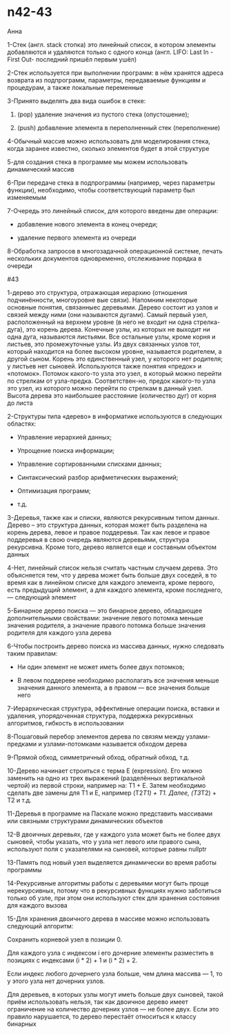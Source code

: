 # n42-43
Анна

1-Стек (англ. stack стопка) это линейный список, в котором элементы добавляются и удаляются только с одного конца (англ. LIFO: Last In - First Out- последний пришёл первым ушёл)

2-Cтек используется при выполнении программ: в нём хранятся адреса возврата из подпрограмм, параметры, передаваемые функциям и процедурам, а также локальные переменные

3-Принято выделять два вида ошибок в стеке: 

1) (pop) удаление значения из пустого стека (опустошение);

2) (push) добавление элемента в переполненный стек (переполнение)

4-Обычный массив можно использовать для моделирования стека, когда заранее известно, сколько элементов будет в этой структуре

5-для создания стека в программе мы можем использовать динамический массив

6-При передаче стека в подпрограммы (например, через параметры функции), необходимо, чтобы соответствующий параметр был изменяемым

7-Очередь это линейный список, для которого введены две операции:

-  добавление нового элемента в конец очереди;

- удаление первого элемента из очереди

8-Обработка запросов в многозадачной операционной системе, печать нескольких документов одновременно, отслеживание порядка в очереди

#43

1-дерево это структура, отражающая иерархию (отношения подчинённости, многоуровне вые связи). Напомним некоторые основные понятия, связанныес деревьями. Дерево состоит из узлов и связей между ними (они называются дугами). Самый первый узел, расположенный на верхнем уровне (в него не входит ни одна стрелка-дуга), это корень дерева. Конечные узлы, из которых не выходит ни одна дуга, называются листьями. 
Все остальные узлы, кроме корня и листьев, это промежуточные узлы. Из двух связанных узлов тот, который находится на более высоком уровне, называется родителем, а другой сыном. Корень это единственный узел, у которого нет родителя; у листьев нет сыновей.
Используются также понятия «предок» и «потомок». Потомок какого-то узла это узел, в который можно перейти по стрелкам от узла-предка. Соответствен-но, предок какого-то узла это узел, из которого можно перейти по стрелкам в данный узел. Высота дерева это наибольшее расстояние (количество дуг) от корня до листа

2-Структуры типа «дерево» в информатике используются в следующих областях:

- Управление иерархией данных;

- Упрощение поиска информации;

- Управление сортированными списками данных;

- Синтаксический разбор арифметических выражений;

- Оптимизация программ;

- т.д.

3-Деревья, также как и списки, являются рекурсивным типом данных. Дерево – это структура данных, которая может быть разделена на корень дерева, левое и правое поддеревья. Так как левое и правое поддеревья в свою очередь являются деревьями, структура рекурсивна. Кроме того, дерево является еще и составным объектом данных

4-Нет, линейный список нельзя считать частным случаем дерева. Это объясняется тем, что у дерева может быть больше двух соседей, в то время как в линейном списке для каждого элемента, кроме первого, есть предыдущий элемент, а для каждого элемента, кроме последнего, — следующий элемент

5-Бинарное дерево поиска — это бинарное дерево, обладающее дополнительными свойствами: значение левого потомка меньше значения родителя, а значение правого потомка больше значения родителя для каждого узла дерева

6-Чтобы построить дерево поиска из массива данных, нужно следовать таким правилам: 

- Ни один элемент не может иметь более двух потомков; 

- В левом поддереве необходимо располагать все значения меньше значения данного элемента, а в правом — все значения больше него

7-Иерархическая структура, эффективные операции поиска, вставки и удаления, упорядоченная структура, поддержка рекурсивных алгоритмов, гибкость в использовании

8-Пошаговый перебор элементов дерева по связям между узлами-предками и узлами-потомками называется обходом дерева

9-Прямой обход, симметричный обход, обратный обход, т.д.

10-Дерево начинает строиться с терма E (expression). Его можно заменить на одно из трех выражений (разделённых вертикальной чертой) из первой строки, например на: T1 + E. Затем необходимо сделать две замены для T1 и E, например (T2*T1) + T1. Далее, (T3*T2) + T2 и т.д.

11-Деревья в программе на Паскале можно представить массивами или связными структурами динамических объектов

12-В двоичных деревьях, где у каждого узла может быть не более двух сыновей, чтобы указать, что у узла нет левого или правого сына, используют поля с указателями на сыновей, которые равны nullptr

13-Память под новый узел выделяется динамически во время работы программы

14-Рекурсивные алгоритмы работы с деревьями могут быть проще нерекурсивных, потому что в рекурсивных функциях нужно заботиться только об узле, при этом они используют стек для хранения состояния для каждого вызова

15-Для хранения двоичного дерева в массиве можно использовать следующий алгоритм:

Сохранить корневой узел в позиции 0. 

Для каждого узла с индексом i его дочерние элементы разместить в позициях с индексами (i * 2) + 1 и (i * 2) + 2.

Если индекс любого дочернего узла больше, чем длина массива — 1, то у этого узла нет дочерних узлов.

Для деревьев, в которых узлы могут иметь больше двух сыновей, такой приём использовать нельзя, так как двоичное дерево имеет ограничение на количество дочерних узлов — не более двух. Если это правило нарушается, то дерево перестаёт относиться к классу бинарных
